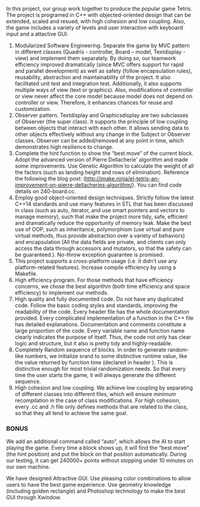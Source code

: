 In this project, our group work together to produce the popular game Tetris. The project is programed in C++ with objected-oriented design that can be extended, scaled and resued, with high cohesion and low coupling. Also, the game includes a variety of levels and user interaction with keyboard input and a attactive GUI.



1.	Modularized Software Engineering. Separate the game by MVC pattern in different classes (Quadris - controller, Board – model, Textdisplay - view) and implement them separately. By doing so, our teamwork efficiency improved dramatically (since MVC offers support for rapid and parallel development) as well as safety (follow encapsulation rules), reusability, abstraction and maintainability of the project. It also facilitated unit test and integration test. Additionally, it also supports multiple ways of view (text or graphics). Also, modifications of controller or view never affect the core model because model does not depend on controller or view. Therefore, it enhances chances for reuse and customization.
2.	Observer pattern. Textdisplay and Graphicsdisplay are two subclasses of Observer (the super class). It supports the principle of low coupling between objects that interact with each other. It allows sending data to other objects effectively without any change in the Subject or Observer classes. Observer can be added/removed at any point in time, which demonstrates high resilience to change.
3.	Complete the hint function to show the “best move” of the current block. Adopt the advanced version of Pierre Dellacherie' algorithm and made some improvements. Use Genetic Algorithm to calculate the weight of all the factors (such as landing height and rows of elimination). Reference the following the blog post: (http://imake.ninja/el-tetris-an-improvement-on-pierre-dellacheries-algorithm/). You can find code details on 240-board.cc.
4.	Employ good object-oriented design techniques. Strictly follow the latest C++14 standards and use many features in STL that has been discussed in class (such as auto, iterator, and use smart pointers and vectors to manage memory), such that make the project more tidy, safe, efficient and dramatically reduce the opportunity of memory leak. Make the best use of OOP, such as inheritance, polymorphism (use virtual and pure virtual methods, thus provide abstraction over a variety of behaviors) and encapsulation (All the data fields are private, and clients can only access the data through accessors and mutators, so that the safety can be guaranteed.). No-throw exception guarantee is promised. 
5.	This project supports a cross-platform usage (i.e. it didn’t use any platform-related features). Increase compile efficiency by using a Makefile. 
6.	High efficiency program. For those methods that have efficiency concerns, we chose the best algorithm (both time efficiency and space efficiency) to implement our methods. 
7.	High quality and fully documented code. Do not have any duplicated code. Follow the basic coding styles and standards, improving the readability of the code. Every header file has the whole documentation provided. Every complicated implementation of a function in the C++ file has detailed explanations. Documentation and comments constitute a large proportion of the code. Every variable name and function name clearly indicates the purpose of itself. Thus, the code not only has clear logic and structure, but it also is pretty tidy and highly-readable.
8.	Completely Random sequence of blocks. In order to generate random-like numbers, we initialize srand to some distinctive runtime value, like the value returned by function time (declared in header <ctime>). This is distinctive enough for most trivial randomization needs. So that every time the user starts the game, it will always generate the different sequence.
9.	High cohesion and low coupling. We achieve low coupling by separating of different classes into different files, which will ensure minimum recompilation in the case of class modifications. For high cohesion, every .cc and .h file only defines methods that are related to the class, so that they all tend to achieve the same goal.

### BONUS

We add an additional command called “auto”, which allows the AI to start playing the game. Every time a block shows up, it will find the “best move” (the hint position) and put the block on that position automatically. During our testing, it can get 240000+ points without stopping under 10 minutes on our own machine. 

We have designed Attractive GUI. Use pleasing color combinations to allow users to have the best game experience. Use geometry knowledge (including golden rectangle) and Photoshop technology to make the best GUI through Xwindow. 
